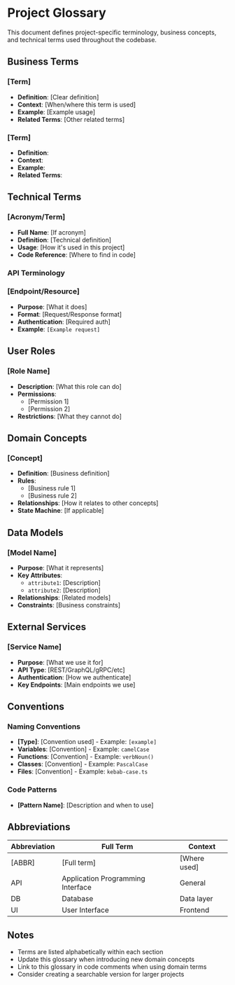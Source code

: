 # Project Glossary

This document defines project-specific terminology, business concepts, and technical terms used throughout the codebase.

## Business Terms

### [Term]
- **Definition**: [Clear definition]
- **Context**: [When/where this term is used]
- **Example**: [Example usage]
- **Related Terms**: [Other related terms]

### [Term]
- **Definition**: 
- **Context**: 
- **Example**: 
- **Related Terms**: 

## Technical Terms

### [Acronym/Term]
- **Full Name**: [If acronym]
- **Definition**: [Technical definition]
- **Usage**: [How it's used in this project]
- **Code Reference**: [Where to find in code]

### API Terminology

### [Endpoint/Resource]
- **Purpose**: [What it does]
- **Format**: [Request/Response format]
- **Authentication**: [Required auth]
- **Example**: `[Example request]`

## User Roles

### [Role Name]
- **Description**: [What this role can do]
- **Permissions**: 
  - [Permission 1]
  - [Permission 2]
- **Restrictions**: [What they cannot do]

## Domain Concepts

### [Concept]
- **Definition**: [Business definition]
- **Rules**: 
  - [Business rule 1]
  - [Business rule 2]
- **Relationships**: [How it relates to other concepts]
- **State Machine**: [If applicable]

## Data Models

### [Model Name]
- **Purpose**: [What it represents]
- **Key Attributes**:
  - `attribute1`: [Description]
  - `attribute2`: [Description]
- **Relationships**: [Related models]
- **Constraints**: [Business constraints]

## External Services

### [Service Name]
- **Purpose**: [What we use it for]
- **API Type**: [REST/GraphQL/gRPC/etc]
- **Authentication**: [How we authenticate]
- **Key Endpoints**: [Main endpoints we use]

## Conventions

### Naming Conventions
- **[Type]**: [Convention used] - Example: `[example]`
- **Variables**: [Convention] - Example: `camelCase`
- **Functions**: [Convention] - Example: `verbNoun()`
- **Classes**: [Convention] - Example: `PascalCase`
- **Files**: [Convention] - Example: `kebab-case.ts`

### Code Patterns
- **[Pattern Name]**: [Description and when to use]

## Abbreviations

| Abbreviation | Full Term | Context |
|--------------|-----------|---------|
| [ABBR] | [Full term] | [Where used] |
| API | Application Programming Interface | General |
| DB | Database | Data layer |
| UI | User Interface | Frontend |

## Notes

- Terms are listed alphabetically within each section
- Update this glossary when introducing new domain concepts
- Link to this glossary in code comments when using domain terms
- Consider creating a searchable version for larger projects